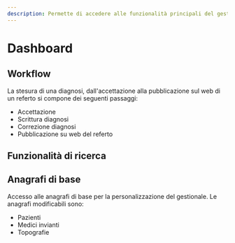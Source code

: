 ```yaml
---
description: Permette di accedere alle funzionalità principali del gestionale
---
```


# Dashboard

## Workflow

La stesura di una diagnosi, dall'accettazione alla pubblicazione sul web di un referto si compone dei seguenti passaggi:

* Accettazione
* Scrittura diagnosi
* Correzione diagnosi
* Pubblicazione su web del referto

## Funzionalità di ricerca



## Anagrafi di base

Accesso alle anagrafi di base per la personalizzazione del gestionale. Le anagrafi modificabili sono:

* Pazienti
* Medici invianti
* Topografie

